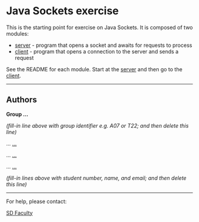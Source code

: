 # Java Sockets exercise

This is the starting point for exercise on Java Sockets.
It is composed of two modules:
- [server](server/) - program that opens a socket and awaits for requests to process
- [client](client/) - program that opens a connection to the server and sends a request

See the README for each module.
Start at the [server](server/README.md) and then go to the [client](client/README.md).

----

## Authors

**Group ...**

*(fill-in line above with group identifier e.g. A07 or T22; and then delete this line)*

... [...](mailto:...@dtecnico.ulisboa.pt)

... [...](mailto:...@dtecnico.ulisboa.pt)

... [...](mailto:...@dtecnico.ulisboa.pt)

*(fill-in lines above with student number, name, and email; and then delete this line)*

----

For help, please contact:

[SD Faculty](mailto:leic-sod@disciplinas.tecnico.ulisboa.pt)
